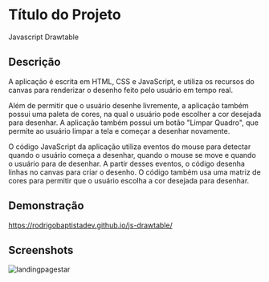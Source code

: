 # Título do Projeto

Javascript Drawtable

## Descrição

A aplicação é escrita em HTML, CSS e JavaScript, e utiliza os recursos do canvas para renderizar o desenho feito pelo usuário em tempo real.

Além de permitir que o usuário desenhe livremente, a aplicação também possui uma paleta de cores, na qual o usuário pode escolher a cor desejada para desenhar. A aplicação também possui um botão "Limpar Quadro", que permite ao usuário limpar a tela e começar a desenhar novamente.

O código JavaScript da aplicação utiliza eventos do mouse para detectar quando o usuário começa a desenhar, quando o mouse se move e quando o usuário para de desenhar. A partir desses eventos, o código desenha linhas no canvas para criar o desenho. O código também usa uma matriz de cores para permitir que o usuário escolha a cor desejada para desenhar.

## Demonstração

https://rodrigobaptistadev.github.io/js-drawtable/

## Screenshots
![landingpagestar](https://user-images.githubusercontent.com/100215559/222505552-9f057020-c774-4417-984f-879f34d01893.gif)

